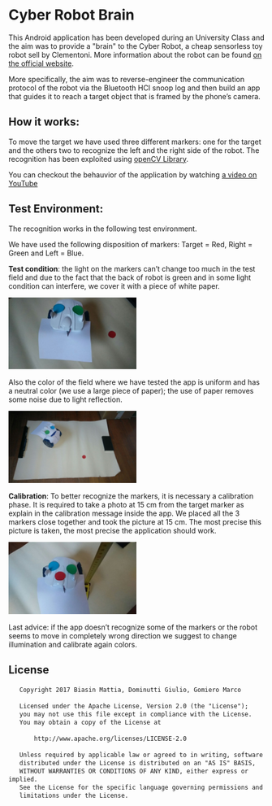 # Cyber Robot Brain

This Android application has been developed during an University Class and the aim was to provide a "brain" to the Cyber Robot, a cheap sensorless toy robot sell by Clementoni. More information about the robot can be found [on the official website](https://www.amazon.it/Scienza-e-Gioco-13941-Clementoni/dp/B010VB0IQS).

More specifically, the aim was to reverse-engineer the communication protocol of the robot via the Bluetooth HCI snoop log and then build an app that guides it to reach a target object that is framed by the phone’s camera.

## How it works:

To move the target we have used three different markers: one for the target and the others two to recognize the left and the right side of the robot. The recognition has been exploited using [openCV Library](http://opencv.org/platforms/android/).

You can checkout the behauvior of the application by watching [a video on YouTube](https://www.youtube.com/embed/xStDo5KmYf8)

## Test Environment:

The recognition works in the following test environment.

We have used the following disposition of markers: Target = Red, Right = Green and Left = Blue.

**Test condition**: the light on the markers can’t change too much in the test field and due to the fact that the back of robot is green and in some light condition can interfere, we cover it with a piece of white paper.

<img src="https://raw.githubusercontent.com/prof18/CyberRobotBrain/master/images/image2.png" width="50%" height="50%">

Also the color of the field where we have tested the app is uniform and has a neutral color (we use a large piece of paper); the use of paper removes some noise due to light reflection.

<img src="https://raw.githubusercontent.com/prof18/CyberRobotBrain/master/images/image3.png" width="50%" height="50%">

**Calibration**: To better recognize the markers, it is necessary a calibration phase. It is required to take a photo at 15 cm from the target marker as explain in the calibration message inside the app. We placed all the 3 markers close together and took the picture at 15 cm. The most precise this picture is taken, the most precise the application should work.

<img src="https://raw.githubusercontent.com/prof18/CyberRobotBrain/master/images/image1.png" width="50%" height="50%">

Last advice: if the app doesn’t recognize some of the markers or the robot seems to move in completely wrong direction we suggest to change illumination and calibrate again colors.

## License
```
   Copyright 2017 Biasin Mattia, Dominutti Giulio, Gomiero Marco

   Licensed under the Apache License, Version 2.0 (the "License");
   you may not use this file except in compliance with the License.
   You may obtain a copy of the License at

       http://www.apache.org/licenses/LICENSE-2.0

   Unless required by applicable law or agreed to in writing, software
   distributed under the License is distributed on an "AS IS" BASIS,
   WITHOUT WARRANTIES OR CONDITIONS OF ANY KIND, either express or implied.
   See the License for the specific language governing permissions and
   limitations under the License.
```
